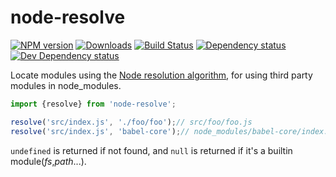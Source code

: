 # node-resolve
[![NPM version][npm-image]][npm-url] [![Downloads][downloads-image]][npm-url] [![Build Status][travis-image]][travis-url] [![Dependency status][david-dm-image]][david-dm-url] [![Dev Dependency status][david-dm-dev-image]][david-dm-dev-url]

Locate modules using the [Node resolution algorithm](https://nodejs.org/api/modules.html#modules_all_together), for using third party modules in node_modules.

```js
import {resolve} from 'node-resolve';

resolve('src/index.js', './foo/foo');// src/foo/foo.js
resolve('src/index.js', 'babel-core');// node_modules/babel-core/index.js
```

`undefined` is returned if not found, and `null` is returned if it's a builtin module(_fs_,_path_...).

[npm-url]: https://npmjs.org/package/node-resolve
[downloads-image]: http://img.shields.io/npm/dm/node-resolve.svg
[npm-image]: http://img.shields.io/npm/v/node-resolve.svg
[travis-url]: https://travis-ci.org/antiaris/node-resolve
[travis-image]: http://img.shields.io/travis/antiaris/node-resolve.svg
[david-dm-url]:https://david-dm.org/antiaris/node-resolve
[david-dm-image]:https://david-dm.org/antiaris/node-resolve.svg
[david-dm-dev-url]:https://david-dm.org/antiaris/node-resolve#info=devDependencies
[david-dm-dev-image]:https://david-dm.org/antiaris/node-resolve/dev-status.svg
